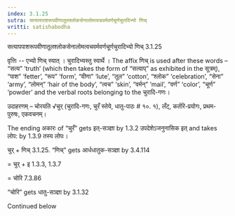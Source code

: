 ```yaml
---
index: 3.1.25
sutra: सत्यापपाशरूपवीणातूलश्लोकसेनालोमत्वचवर्मवर्णचूर्णचुरादिभ्यो णिच्
vritti: satishabodha
---
```



 सत्यापपाशरूपवीणातूलश्लोकसेनालोमत्वचवर्मवर्णचूर्णचुरादिभ्यो णिच् 3.1.25 


वृत्तिः -- एभ्‍यो णिच् स्‍यात् । चुरादिभ्‍यस्‍तु स्‍वार्थे । The affix णिच् is used after these words – “सत्य” ‘truth’ (which then takes the form of “सत्याप्” as exhibited in the सूत्रम्), “पाश” ‘fetter’, “रूप” ‘form’, “वीणा” ‘lute’, “तूल” ‘cotton’, “श्लोक” ‘celebration’, “सेना” ‘army’, “लोमन्” ‘hair of the body’, “त्वच” ‘skin’, “वर्मन्” ‘mail’, “वर्ण” ‘color’, “चूर्ण” ‘powder’ and the verbal roots belonging to the चुरादि-गणः। 


उदाहरणम् – चोरयति √चुर् (चुरादि-गणः, चुरँ स्तेये, धातु-पाठः # १०. १), लँट्, कर्तरि-प्रयोगः, प्रथम-पुरुषः, एकवचनम्। 


The ending अकारः of “चुरँ” gets इत्-सञ्ज्ञा by 1.3.2 उपदेशेऽजनुनासिक इत् and takes लोप: by 1.3.9 तस्य लोपः। 


चुर् + णिच् 3.1.25. “णिच्” gets आर्धधातुक-सञ्ज्ञा by 3.4.114 

= चुर् + इ 1.3.3, 1.3.7 

= चोरि 7.3.86 

“चोरि” gets धातु-सञ्ज्ञा by 3.1.32 


Continued below 


